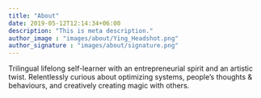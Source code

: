 ```yaml
---
title: "About"
date: 2019-05-12T12:14:34+06:00
description: "This is meta description."
author_image : "images/about/Ying_Headshot.png"
author_signature : "images/about/signature.png"
---
```


Trilingual lifelong self-learner with an entrepreneurial spirit and an artistic twist. Relentlessly curious about optimizing systems, people’s thoughts & behaviours, and creatively creating magic with others.
